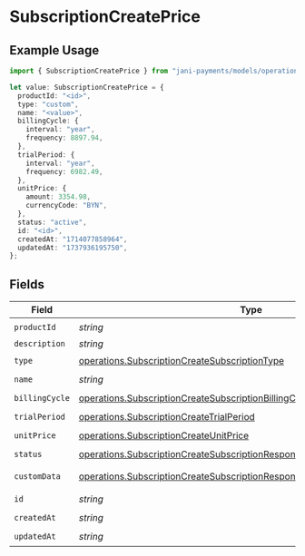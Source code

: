 # SubscriptionCreatePrice

## Example Usage

```typescript
import { SubscriptionCreatePrice } from "jani-payments/models/operations";

let value: SubscriptionCreatePrice = {
  productId: "<id>",
  type: "custom",
  name: "<value>",
  billingCycle: {
    interval: "year",
    frequency: 8897.94,
  },
  trialPeriod: {
    interval: "year",
    frequency: 6982.49,
  },
  unitPrice: {
    amount: 3354.98,
    currencyCode: "BYN",
  },
  status: "active",
  id: "<id>",
  createdAt: "1714077858964",
  updatedAt: "1737936195750",
};
```

## Fields

| Field                                                                                                                                                                  | Type                                                                                                                                                                   | Required                                                                                                                                                               | Description                                                                                                                                                            |
| ---------------------------------------------------------------------------------------------------------------------------------------------------------------------- | ---------------------------------------------------------------------------------------------------------------------------------------------------------------------- | ---------------------------------------------------------------------------------------------------------------------------------------------------------------------- | ---------------------------------------------------------------------------------------------------------------------------------------------------------------------- |
| `productId`                                                                                                                                                            | *string*                                                                                                                                                               | :heavy_check_mark:                                                                                                                                                     | N/A                                                                                                                                                                    |
| `description`                                                                                                                                                          | *string*                                                                                                                                                               | :heavy_minus_sign:                                                                                                                                                     | N/A                                                                                                                                                                    |
| `type`                                                                                                                                                                 | [operations.SubscriptionCreateSubscriptionType](../../models/operations/subscriptioncreatesubscriptiontype.md)                                                         | :heavy_check_mark:                                                                                                                                                     | N/A                                                                                                                                                                    |
| `name`                                                                                                                                                                 | *string*                                                                                                                                                               | :heavy_check_mark:                                                                                                                                                     | N/A                                                                                                                                                                    |
| `billingCycle`                                                                                                                                                         | [operations.SubscriptionCreateSubscriptionBillingCycle](../../models/operations/subscriptioncreatesubscriptionbillingcycle.md)                                         | :heavy_check_mark:                                                                                                                                                     | N/A                                                                                                                                                                    |
| `trialPeriod`                                                                                                                                                          | [operations.SubscriptionCreateTrialPeriod](../../models/operations/subscriptioncreatetrialperiod.md)                                                                   | :heavy_check_mark:                                                                                                                                                     | N/A                                                                                                                                                                    |
| `unitPrice`                                                                                                                                                            | [operations.SubscriptionCreateUnitPrice](../../models/operations/subscriptioncreateunitprice.md)                                                                       | :heavy_check_mark:                                                                                                                                                     | N/A                                                                                                                                                                    |
| `status`                                                                                                                                                               | [operations.SubscriptionCreateSubscriptionResponse200ApplicationJSONStatus](../../models/operations/subscriptioncreatesubscriptionresponse200applicationjsonstatus.md) | :heavy_check_mark:                                                                                                                                                     | N/A                                                                                                                                                                    |
| `customData`                                                                                                                                                           | [operations.SubscriptionCreateSubscriptionResponseCustomData](../../models/operations/subscriptioncreatesubscriptionresponsecustomdata.md)                             | :heavy_minus_sign:                                                                                                                                                     | Any valid JSON value                                                                                                                                                   |
| `id`                                                                                                                                                                   | *string*                                                                                                                                                               | :heavy_check_mark:                                                                                                                                                     | N/A                                                                                                                                                                    |
| `createdAt`                                                                                                                                                            | *string*                                                                                                                                                               | :heavy_check_mark:                                                                                                                                                     | N/A                                                                                                                                                                    |
| `updatedAt`                                                                                                                                                            | *string*                                                                                                                                                               | :heavy_check_mark:                                                                                                                                                     | N/A                                                                                                                                                                    |